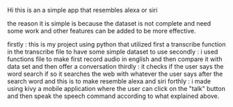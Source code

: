 Hi this is an a simple app that resembles alexa or siri

the reason it is simple is because the dataset is not complete and need some work and other features can be added to be more effective.


firstly : this is my project using python that utilized first a transcribe function in the transcribe file to have some simple dataset to use
secondly : i used functions file to make first record audio in english and then compare it with data set and then offer a conversation
thirdly : it checks if the user says the word search if so it searches the web with whatever the user says after the search word and this is to make resemble alexa and siri
forthly : i made using kivy a mobile application where the user can click on the "talk" button and then speak the speech command according to what explained above.
